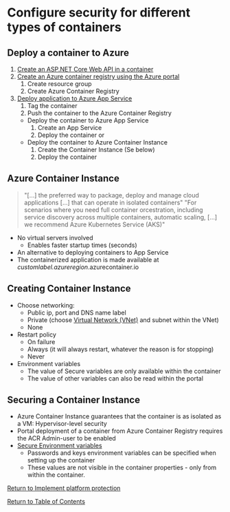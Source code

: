 # Configure security for different types of containers

## Deploy a container to Azure

1. [Create an ASP.NET Core Web API in a container](https://code.visualstudio.com/docs/containers/quickstart-aspnet-core)
1. [Create an Azure container registry using the Azure portal](https://docs.microsoft.com/en-us/azure/container-registry/container-registry-get-started-portal)
   1. Create resource group
   1. Create Azure Container Registry
1. [Deploy application to Azure App Service](https://code.visualstudio.com/docs/containers/app-service#_push-the-image-to-a-container-registry)
   1. Tag the container
   1. Push the container to the Azure Container Registry
   * Deploy the container to Azure App Service
      1. Create an App Service
      1. Deploy the container
   or 
   * Deploy the container to Azure Container Instance
      1. Create the Container Instance (Se below)
      1. Deploy the container

## Azure Container Instance

> "[...] the preferred way to package, deploy and manage cloud applications [...] that can operate in isolated containers"
> "For scenarios where you need full container orcestration, including service discovery across multiple containers, automatic scaling, [...] we recommend Azure Kubernetes Service (AKS)"
* No virtual servers involved
   * Enables faster startup times (seconds)
* An alternative to deploying containers to App Service
* The containerized application is made available at *customlabel.azureregion*.azurecontainer.io

## Creating Container Instance

* Choose networking:
   * Public ip, port and DNS name label
   * Private (choose [Virtual Network (VNet)](10-Secure%20the%20connectivity%20of%20virtual%20networks%20(VPN%20authentication,%20Express%20Route%20encryption).md) and subnet within the VNet)
   * None
* Restart policy
   * On failure
   * Always (it will always restart, whatever the reason is for stopping)
   * Never
* Environment variables
   * The value of Secure variables are only available within the container
   * The value of other variables can also be read within the portal

## Securing a Container Instance

* Azure Container Instance guarantees that the container is as isolated as a VM: Hypervisor-level security
* Portal deployment of a container from Azure Container Registry requires the ACR Admin-user to be enabled
* [Secure Environment variables](https://docs.microsoft.com/en-us/azure/container-instances/container-instances-environment-variables#secure-values)
   * Passwords and keys environment variables can be specified when setting up the container
   * These values are not visible in the container properties - only from within the container.

[Return to Implement platform protection](README.md)

[Return to Table of Contents](../README.md)